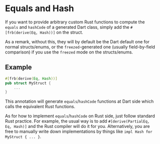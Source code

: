 # Equals and Hash

If you want to provide arbitrary custom Rust functions to compute the `equals` and `hashCode` of a generated Dart class,
simply add the `#[frb(derive(Eq, Hash))]` on the struct.

As a remark, without this, they will by default be the Dart default one for normal structs/enums,
or the `freezed`-generated one (usually field-by-field comparison) if you use the `freezed` mode on the structs/enums.

## Example

```rust
#[frb(derive(Eq, Hash))]
pub struct MyStruct {
    ...
}
```

This annotation will generate `equals`/`hashCode` functions at Dart side which calls the equivalent Rust functions.

As for how to implement `equals`/`hashCode` on Rust side, just follow standard Rust practice.
For example, the usual way is to add `#[derive(PartialEq, Eq, Hash)]` and the Rust compiler will do it for you.
Alternatively, you are free to manually write down implementations by things like `impl Hash for MyStruct { ... }`.
